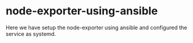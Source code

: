 # node-exporter-using-ansible

Here we have setup the node-exporter using ansible and configured the service as systemd.
